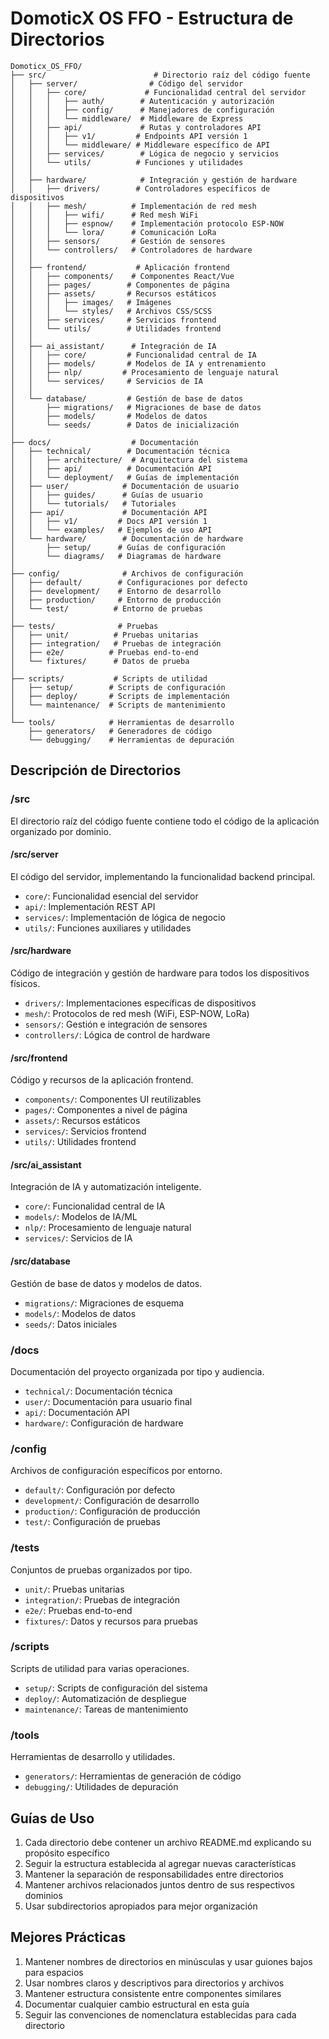 # DomoticX OS FFO - Estructura de Directorios

```
Domoticx_OS_FFO/
├── src/                        # Directorio raíz del código fuente
│   ├── server/                # Código del servidor
│   │   ├── core/             # Funcionalidad central del servidor
│   │   │   ├── auth/        # Autenticación y autorización
│   │   │   ├── config/      # Manejadores de configuración
│   │   │   └── middleware/  # Middleware de Express
│   │   ├── api/             # Rutas y controladores API
│   │   │   ├── v1/         # Endpoints API versión 1
│   │   │   └── middleware/ # Middleware específico de API
│   │   ├── services/        # Lógica de negocio y servicios
│   │   └── utils/          # Funciones y utilidades
│   │
│   ├── hardware/            # Integración y gestión de hardware
│   │   ├── drivers/        # Controladores específicos de dispositivos
│   │   ├── mesh/          # Implementación de red mesh
│   │   │   ├── wifi/      # Red mesh WiFi
│   │   │   ├── espnow/    # Implementación protocolo ESP-NOW
│   │   │   └── lora/      # Comunicación LoRa
│   │   ├── sensors/       # Gestión de sensores
│   │   └── controllers/   # Controladores de hardware
│   │
│   ├── frontend/           # Aplicación frontend
│   │   ├── components/    # Componentes React/Vue
│   │   ├── pages/        # Componentes de página
│   │   ├── assets/       # Recursos estáticos
│   │   │   ├── images/   # Imágenes
│   │   │   └── styles/   # Archivos CSS/SCSS
│   │   ├── services/     # Servicios frontend
│   │   └── utils/        # Utilidades frontend
│   │
│   ├── ai_assistant/      # Integración de IA
│   │   ├── core/         # Funcionalidad central de IA
│   │   ├── models/       # Modelos de IA y entrenamiento
│   │   ├── nlp/         # Procesamiento de lenguaje natural
│   │   └── services/     # Servicios de IA
│   │
│   └── database/         # Gestión de base de datos
│       ├── migrations/   # Migraciones de base de datos
│       ├── models/       # Modelos de datos
│       └── seeds/        # Datos de inicialización
│
├── docs/                  # Documentación
│   ├── technical/        # Documentación técnica
│   │   ├── architecture/  # Arquitectura del sistema
│   │   ├── api/          # Documentación API
│   │   └── deployment/   # Guías de implementación
│   ├── user/            # Documentación de usuario
│   │   ├── guides/      # Guías de usuario
│   │   └── tutorials/   # Tutoriales
│   ├── api/             # Documentación API
│   │   ├── v1/         # Docs API versión 1
│   │   └── examples/   # Ejemplos de uso API
│   └── hardware/        # Documentación de hardware
│       ├── setup/      # Guías de configuración
│       └── diagrams/   # Diagramas de hardware
│
├── config/              # Archivos de configuración
│   ├── default/        # Configuraciones por defecto
│   ├── development/    # Entorno de desarrollo
│   ├── production/     # Entorno de producción
│   └── test/          # Entorno de pruebas
│
├── tests/              # Pruebas
│   ├── unit/          # Pruebas unitarias
│   ├── integration/   # Pruebas de integración
│   ├── e2e/          # Pruebas end-to-end
│   └── fixtures/      # Datos de prueba
│
├── scripts/           # Scripts de utilidad
│   ├── setup/        # Scripts de configuración
│   ├── deploy/       # Scripts de implementación
│   └── maintenance/  # Scripts de mantenimiento
│
└── tools/            # Herramientas de desarrollo
    ├── generators/   # Generadores de código
    └── debugging/    # Herramientas de depuración
```

## Descripción de Directorios

### /src
El directorio raíz del código fuente contiene todo el código de la aplicación organizado por dominio.

#### /src/server
El código del servidor, implementando la funcionalidad backend principal.
- `core/`: Funcionalidad esencial del servidor
- `api/`: Implementación REST API
- `services/`: Implementación de lógica de negocio
- `utils/`: Funciones auxiliares y utilidades

#### /src/hardware
Código de integración y gestión de hardware para todos los dispositivos físicos.
- `drivers/`: Implementaciones específicas de dispositivos
- `mesh/`: Protocolos de red mesh (WiFi, ESP-NOW, LoRa)
- `sensors/`: Gestión e integración de sensores
- `controllers/`: Lógica de control de hardware

#### /src/frontend
Código y recursos de la aplicación frontend.
- `components/`: Componentes UI reutilizables
- `pages/`: Componentes a nivel de página
- `assets/`: Recursos estáticos
- `services/`: Servicios frontend
- `utils/`: Utilidades frontend

#### /src/ai_assistant
Integración de IA y automatización inteligente.
- `core/`: Funcionalidad central de IA
- `models/`: Modelos de IA/ML
- `nlp/`: Procesamiento de lenguaje natural
- `services/`: Servicios de IA

#### /src/database
Gestión de base de datos y modelos de datos.
- `migrations/`: Migraciones de esquema
- `models/`: Modelos de datos
- `seeds/`: Datos iniciales

### /docs
Documentación del proyecto organizada por tipo y audiencia.
- `technical/`: Documentación técnica
- `user/`: Documentación para usuario final
- `api/`: Documentación API
- `hardware/`: Configuración de hardware

### /config
Archivos de configuración específicos por entorno.
- `default/`: Configuración por defecto
- `development/`: Configuración de desarrollo
- `production/`: Configuración de producción
- `test/`: Configuración de pruebas

### /tests
Conjuntos de pruebas organizados por tipo.
- `unit/`: Pruebas unitarias
- `integration/`: Pruebas de integración
- `e2e/`: Pruebas end-to-end
- `fixtures/`: Datos y recursos para pruebas

### /scripts
Scripts de utilidad para varias operaciones.
- `setup/`: Scripts de configuración del sistema
- `deploy/`: Automatización de despliegue
- `maintenance/`: Tareas de mantenimiento

### /tools
Herramientas de desarrollo y utilidades.
- `generators/`: Herramientas de generación de código
- `debugging/`: Utilidades de depuración

## Guías de Uso

1. Cada directorio debe contener un archivo README.md explicando su propósito específico
2. Seguir la estructura establecida al agregar nuevas características
3. Mantener la separación de responsabilidades entre directorios
4. Mantener archivos relacionados juntos dentro de sus respectivos dominios
5. Usar subdirectorios apropiados para mejor organización

## Mejores Prácticas

1. Mantener nombres de directorios en minúsculas y usar guiones bajos para espacios
2. Usar nombres claros y descriptivos para directorios y archivos
3. Mantener estructura consistente entre componentes similares
4. Documentar cualquier cambio estructural en esta guía
5. Seguir las convenciones de nomenclatura establecidas para cada directorio